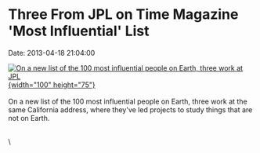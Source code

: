 Three From JPL on Time Magazine \'Most Influential\' List
=========================================================

Date: 2013-04-18 21:04:00

[![On a new list of the 100 most influential people on Earth, three work
at
JPL](http://www.jpl.nasa.gov/images/asteroid/20130418/timemagazine20130418-th.jpg){width="100"
height="75"}](http://www.jpl.nasa.gov/news/news.cfm?release=2013-141&rn=news.xml&rst=3771)\
\
On a new list of the 100 most influential people on Earth, three work at
the same California address, where they\'ve led projects to study things
that are not on Earth.

\
\
